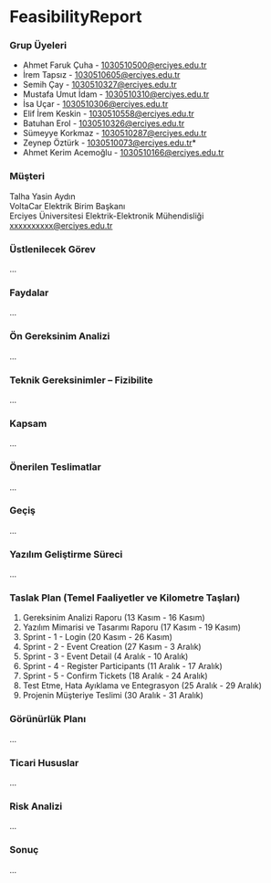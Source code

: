 # FeasibilityReport
### Grup Üyeleri
- Ahmet Faruk Çuha - 1030510500@erciyes.edu.tr
- İrem Tapsız - 1030510605@erciyes.edu.tr
- Semih Çay - 1030510327@erciyes.edu.tr
- Mustafa Umut İdam  - 1030510310@erciyes.edu.tr
- İsa Uçar - 1030510306@erciyes.edu.tr
- Elif İrem Keskin - 1030510558@erciyes.edu.tr
- Batuhan Erol - 1030510326@erciyes.edu.tr
- Sümeyye Korkmaz - 1030510287@erciyes.edu.tr
- Zeynep Öztürk - 1030510073@erciyes.edu.tr*
- Ahmet Kerim Acemoğlu - 1030510166@erciyes.edu.tr

### Müşteri
Talha Yasin Aydın <br>
VoltaCar Elektrik Birim Başkanı <br>
Erciyes Üniversitesi Elektrik-Elektronik Mühendisliği <br>
xxxxxxxxxx@erciyes.edu.tr

### Üstlenilecek Görev
...

### Faydalar
...

### Ön Gereksinim Analizi
...

### Teknik Gereksinimler – Fizibilite
...

### Kapsam
...

### Önerilen Teslimatlar
...

### Geçiş
...

### Yazılım Geliştirme Süreci
...

### Taslak Plan (Temel Faaliyetler ve Kilometre Taşları)
1. Gereksinim Analizi Raporu (13 Kasım - 16 Kasım)
2. Yazılım Mimarisi ve Tasarımı Raporu  (17 Kasım - 19 Kasım)
3. Sprint - 1 - Login (20 Kasım - 26 Kasım)
4. Sprint - 2 - Event Creation (27 Kasım - 3 Aralık)
5. Sprint - 3 - Event Detail (4 Aralık - 10 Aralık)
6. Sprint - 4 - Register Participants (11 Aralık - 17 Aralık)
7. Sprint - 5 - Confirm Tickets (18 Aralık - 24 Aralık)
8. Test Etme, Hata Ayıklama ve Entegrasyon (25 Aralık - 29 Aralık)
9. Projenin Müşteriye Teslimi (30 Aralık - 31 Aralık)

### Görünürlük Planı
...

### Ticari Hususlar
...

### Risk Analizi
...

### Sonuç
...
